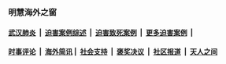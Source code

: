 
### 明慧海外之窗

####  [武汉肺炎](indexes/365.md?t=04060901) &nbsp;|&nbsp;  [迫害案例综述](indexes/328.md?t=04060901) &nbsp;|&nbsp; [迫害致死案例](indexes/277.md?t=04060901)  &nbsp;|&nbsp; [更多迫害案例](indexes/81.md?t=04060901)  &nbsp;|&nbsp; 
####  [时事评论](indexes/19.md?t=04060901) &nbsp;|&nbsp; [海外简讯](indexes/245.md?t=04060901)&nbsp;|&nbsp;  [社会支持](indexes/140.md?t=04060901) &nbsp;|&nbsp; [褒奖决议](indexes/282.md?t=04060901) &nbsp;|&nbsp; [社区报道](indexes/91.md?t=04060901)  &nbsp;|&nbsp; [天人之间](indexes/78.md?t=04060901) 

